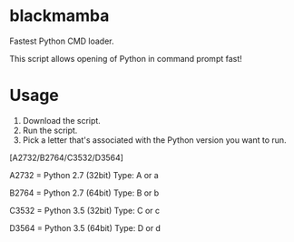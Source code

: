 # blackmamba
Fastest Python CMD loader.

This script allows opening of Python in command prompt fast!

<h1>Usage</h1>

1. Download the script.
2. Run the script.
3. Pick a letter that's associated with the Python version you want to run.


[A2732/B2764/C3532/D3564] 

A2732 = Python 2.7 (32bit) Type: A or a

B2764 = Python 2.7 (64bit) Type: B or b

C3532 = Python 3.5 (32bit) Type: C or c

D3564 = Python 3.5 (64bit) Type: D or d
